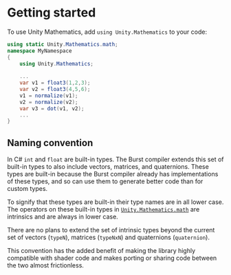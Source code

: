 # Getting started

To use Unity Mathematics, add `using Unity.Mathematics` to your code:

```C#
using static Unity.Mathematics.math;
namespace MyNamespace
{
    using Unity.Mathematics;
    
    ...
    var v1 = float3(1,2,3);
    var v2 = float3(4,5,6);
    v1 = normalize(v1);
    v2 = normalize(v2);
    var v3 = dot(v1, v2);
    ...
}
```

## Naming convention

In C# `int` and `float` are built-in types. The Burst compiler extends this set of built-in types to also include vectors, matrices, and quaternions. These types are built-in because the Burst compiler already has implementations of these types, and so can use them to generate better code than for custom types.

To signify that these types are built-in their type names are in all lower case. The operators on these built-in types in [`Unity.Mathematics.math`](xref:Unity.Mathematics.math) are intrinsics and are always in lower case.

There are no plans to extend the set of intrinsic types beyond the current set of vectors (`typeN`), matrices (`typeNxN`) and quaternions (`quaternion`).

This convention has the added benefit of making the library highly compatible with shader code and makes porting or sharing code between the two almost frictionless.
